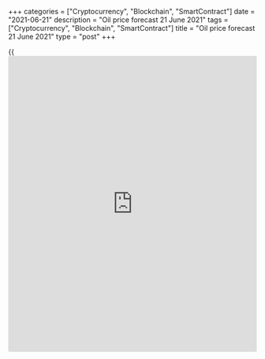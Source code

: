 +++
categories = ["Cryptocurrency", "Blockchain", "SmartContract"]
date = "2021-06-21"
description = "Oil price forecast 21 June 2021"
tags = ["Cryptocurrency", "Blockchain", "SmartContract"]
title = "Oil price forecast 21 June 2021"
type = "post"
+++

{{<iframe id="large-banner" src="https://www.bounty.group/#slide=13.0" width="100%" height="600" scrolling="no" style="border: 0px solid rgb(216, 221, 230); border-radius: 3px;">}}

2021-06-21

2021-06-21

Oil rally is full of uncertainty. Forecast as of 21.06.2021Dmitri
Demidenko

While the IEA is urging mining companies to open their taps, fast-
growing global oil demand makes it possible for [Brent][1] price to
return to $100 a barrel. Let us discuss the Forex outlook and make up a
trading plan

## Quarterly oil fundamental forecast

Oil is one of the few assets that can withstand the rapidly growing US
dollar. All thanks to the global economic recovery. According to IEA
forecasts, global oil demand will increase by 5.4 million bpd in 2021
and by 3.1 million bpd, that is, it will return to pre-pandemic levels
next year. Prices have already done that.

There are three distinct periods in the life of the oil market: pre-
recession, recession, and post-recession. Before COVID-19, [investor](https://www.fintechee.com/tutorial-for-forex-trading/investor-mode/)s
learned to predict the market conditions fairly accurately. Disputes
were about deviations in supply or demand of 100 thousand b/d. The
pandemic has caused this figure to increase at least tenfold. During the
recession, demand fell sharply, causing global oil inventories to spike.
There were not even enough oil storage tanks. There was contango in the
market and prices were plummeting.

### Oil market conditions

 _Source: Bloomberg._

A year later, everything turned upside down. Due to the development of
safer and greener business models by US manufacturers, the desire to
increase investment efficiency, or due to a sharp drop in revenues in
2020, oil production in the United States is far from peak levels, and
the number of drilling rigs is almost half of what it was before the
pandemic. If before the recession, the position of the United States and
OPEC was often decisive, now the oil market is controlled by OPEC and
Russia.

As for oil demand, its full recovery in China, rapid growth in the US
and Europe, as well as an improvement in the epidemiological situation
in India are contributing to the rise in [Brent][1] and [WTI][2] prices.
Goldman Sachs estimates that global demand has reached 97 million bpd,
up from 95 million bpd a few weeks ago. Before the pandemic, the figure
was about 100 million bpd. In theory, it has a limit. At some point,
demand will peak due to the growing use of electric vehicles and
government intervention seeking to keep away its citizens from oil. When
will this happen? In 5, 15, or 50 years? In the meantime, [Brent][1] and
[WTI][2] bulls may continue to rally, which is unpredictable due to the
existing uncertainty in the market.

Neither Iran nor the potential increase in OPEC+ production, which may
be approved on July 1, is intimidating to oil. If Tehran and Washington
agree to return to the nuclear deal canceled by Donald Trump, the
lifting of sanctions will lead to an increase in production from the
current 2.1 million bpd to 3.8 million bpd. If the process drags on, the
market simply won't notice new barrels. The OPEC+ production increase is
perceived as the alliance's optimism regarding market conditions, so
production growth is unlikely to provoke a serious correction. Moreover,
the IEA calls on the mining companies to open their taps, while the oil
price rise is fraught with a slowdown in the global economic recovery.

### Quarterly [Brent][1] trading plan

In my opinion, the [Brent][1] rally is far from over. An increase in
global demand could push Brent price to $80-85 per barrel in the third
quarter. I recommend holding [longs][3] opened in the level of $64.9 per
barrel and periodically adding up to them on corrections.



## Price chart of UKBrent in real time mode

The content of this article reflects the author’s opinion and does not
necessarily reflect the official position of LiteForex. The material
published on this page is provided for informational purposes only and
should not be considered as the provision of investment advice for the
purposes of Directive 2004/39/EC.

Rate this article:

{{value}}

( {{count}} {{title}} )

   1. my.liteforex.com/trading/chart?symbol=UKBrent_n&returnUrl=true
   2. my.liteforex.com/trading/chart?symbol=USCrude_n&returnUrl=true
   3. www.liteforex.com/blog/analysts-opinions/oil-is-on-a-lucky-streak-forecast-as-of-21042021/